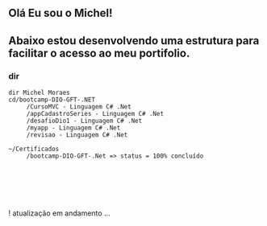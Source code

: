 ## Olá Eu sou o Michel! 
## Abaixo estou desenvolvendo uma estrutura para facilitar o acesso ao meu portifolio.
### dir
```
dir Michel Moraes
cd/bootcamp-DIO-GFT-.NET
     /CursoMVC - Linguagem C# .Net
     /appCadastroSeries - Linguagem C# .Net
     /desafioDio1 - Linguagem C# .Net
     /myapp - Linguagem C# .Net
     /revisao - Linguagem C# .Net

~/Certificados
     /bootcamp-DIO-GFT-.Net => status = 100% concluído







```
! atualização em andamento ...
